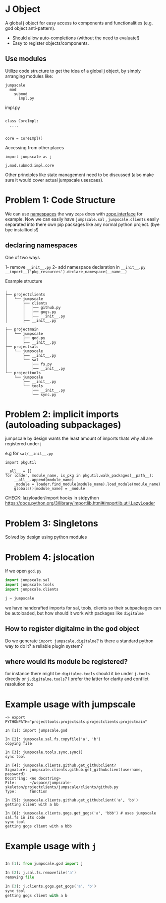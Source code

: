 # J Object
A global j object for easy access to components and functionalities (e.g. god object anti-pattern).

* Should allow auto-completions (without the need to evaluate!)
* Easy to register objects/components.

## Use modules

Utilize code structure to get the idea of a global j object, by simply arranging modules like:

```
jumpscale
  mod
    submod
      impl.py
```


impl.py

```

class CoreImpl:
  ....
  
  
core = CoreImpl()
```


Accessing from other places

```
import jumpscale as j

j.mod.submod.impl.core
```

Other principles like state management need to be discussed (also make sure it would cover actual jumpscale usescaes).



# Problem 1: Code Structure


We can use [namespaces](https://www.python.org/dev/peps/pep-0382/) the way `zope` does with [zope.interface](https://pypi.org/project/zope.interface/) for example.
Now we can easily have `jumpscale.sal` , `jumpscale.clients` easily separated into there own pip packages like any normal python project. (bye bye installtools!)

## declaring namespaces
One of two ways

1- remove `__init__.py`
2- add namespace declaration in `__init__.py` `__import__('pkg_resources').declare_namespace(__name__)`

Example structure

```text
.
├── projectclients
│   └── jumpscale
│       ├── clients
│       │   ├── github.py
│       │   ├── gogs.py
│       │   ├── __init__.py
│       ├── __init__.py

├── projectmain
│   └── jumpscale
│       ├── god.py
│       ├── __init__.py
├── projectsals
│   └── jumpscale
│       ├── __init__.py
│       └── sal
│           ├── fs.py
│           ├── __init__.py
└── projecttools
    └── jumpscale
        ├── __init__.py
        └── tools
            ├── __init__.py
            └── sync.py
```

# Problem 2: implicit imports (autoloading subpackages)

jumpscale by design wants the least amount of imports thats why all are registered under j

e.g for `sal/__init__.py`
```
import pkgutil

__all__ = []
for loader, module_name, is_pkg in pkgutil.walk_packages(__path__):
    __all__.append(module_name)
    _module = loader.find_module(module_name).load_module(module_name)
    globals()[module_name] = _module
```
CHECK: lazyloader/import hooks  in stdpython
 https://docs.python.org/3/library/importlib.html#importlib.util.LazyLoader 
# Problem 3: Singletons
Solved by design using python modules


# Problem 4: jslocation

If we open `god.py`

```python
import jumpscale.sal
import jumpscale.tools
import jumpscale.clients

j = jumpscale
```
we have handcrafted imports for sal, tools, clients so their subpackages can be autoloaded, but how should it work with packages like `digitalme`

## How to register digitalme in the god object
Do we generate `import jumpscale.digitalme`? is there a standard python way to do it? a reliable plugin system?

## where would its module be registered? 
for instance there might be `digitalme.tools` should it be under `j.tools` directly or `j.digitalme.tools`? I prefer the latter for clarity and conflict resolution too

# Example usage with jumpscale

```
~> export PYTHONPATH="projecttools:projectsals:projectclients:projectmain"
```

```ipython
In [1]: import jumpscale.god                                                                                     

In [2]: jumpscale.sal.fs.copyfile('a', 'b')                                                                      
copying file

In [3]: jumpscale.tools.sync.sync()                                                                              
sync tool

In [4]: jumpscale.clients.github.get_githubclient?                                                               
Signature: jumpscale.clients.github.get_githubclient(username, password)
Docstring: <no docstring>
File:      ~/wspace/jumpscale-skeleton/projectclients/jumpscale/clients/github.py
Type:      function

In [5]: jumpscale.clients.github.get_githubclient('a', 'bb')                                                     
getting client with a bb

In [6]: jumpscale.clients.gogs.get_gogs('a', 'bbb') # uses jumpscale sal.fs in its code                          
sync tool
getting gogs client with a bbb
```
                             

# Example usage with `j`

```python

In [1]: from jumpscale.god import j                                                                              

In [2]: j.sal.fs.removefile('a')                                                                                 
removing file

In [3]: j.clients.gogs.get_gogs('a', 'b')                                                                        
sync tool
getting gogs client with a b
                                             
```
                                                                                                             